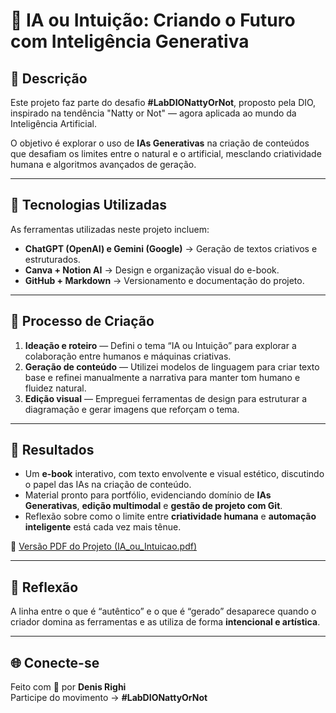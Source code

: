 # 🤖 IA ou Intuição: Criando o Futuro com Inteligência Generativa

## 📒 Descrição
Este projeto faz parte do desafio **#LabDIONattyOrNot**, proposto pela DIO, inspirado na tendência "Natty or Not" — agora aplicada ao mundo da Inteligência Artificial.

O objetivo é explorar o uso de **IAs Generativas** na criação de conteúdos que desafiam os limites entre o natural e o artificial, mesclando criatividade humana e algoritmos avançados de geração.

---

## 🤖 Tecnologias Utilizadas
As ferramentas utilizadas neste projeto incluem:

- **ChatGPT (OpenAI) e Gemini (Google)** → Geração de textos criativos e estruturados.  
- **Canva + Notion AI** → Design e organização visual do e-book.  
- **GitHub + Markdown** → Versionamento e documentação do projeto.

---

## 🧐 Processo de Criação
1. **Ideação e roteiro** — Defini o tema “IA ou Intuição” para explorar a colaboração entre humanos e máquinas criativas.  
2. **Geração de conteúdo** — Utilizei modelos de linguagem para criar texto base e refinei manualmente a narrativa para manter tom humano e fluidez natural.  
3. **Edição visual** — Empreguei ferramentas de design para estruturar a diagramação e gerar imagens que reforçam o tema.  

---

## 🚀 Resultados
- Um **e-book** interativo, com texto envolvente e visual estético, discutindo o papel das IAs na criação de conteúdo.  
- Material pronto para portfólio, evidenciando domínio de **IAs Generativas**, **edição multimodal** e **gestão de projeto com Git**.  
- Reflexão sobre como o limite entre **criatividade humana** e **automação inteligente** está cada vez mais tênue.

📎 [Versão PDF do Projeto (IA_ou_Intuicao.pdf)](./IA_ou_Intuicao.pdf)

---

## 💭 Reflexão 
A linha entre o que é “autêntico” e o que é “gerado” desaparece quando o criador domina as ferramentas e as utiliza de forma **intencional e artística**.

---

## 🌐 Conecte-se
Feito com 💜 por **Denis Righi**  
Participe do movimento → **#LabDIONattyOrNot**
